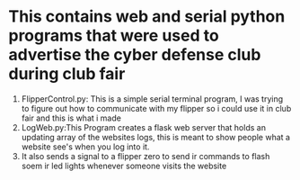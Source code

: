 # This contains web and serial python programs that were used to advertise the cyber defense club during club fair

1. FlipperControl.py: This is a simple serial terminal program, I was trying to figure out how to communicate with my flipper so i could use it in club fair and this is what i made
2. LogWeb.py:This Program creates a flask web server that holds an updating array of the websites logs, this is meant to show people what a website see's when you log into it.
3. It also sends a signal to a flipper zero to send ir commands to flash soem ir led lights whenever someone visits the website 
